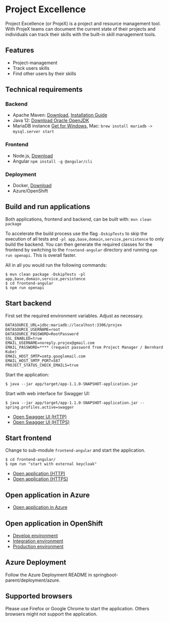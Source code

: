 # Project Excellence
Project Excellence (or ProjeX) is a project and resource management tool. With 
ProjeX teams can document the current state of their projects and individuals 
can track their skills with the built-in skill management tools.


## Features
- Project-management 
- Track users skills
- Find other users by their skills


## Technical requirements
### Backend
- Apache Maven: [Download](https://maven.apache.org/download.cgi), 
  [Installation Guide](https://maven.apache.org/install.html)
- Java 12: [Download Oracle OpenJDK](https://jdk.java.net/archive/)
- MariaDB instance [Get for Windows](https://mariadb.com/downloads/), 
  Mac: ``brew install mariadb`` ``->`` ``mysql.server start``

### Frontend
- Node.js, [Download](https://nodejs.org/en/)
- Angular ``npm install -g @angular/cli``

### Deployment
- Docker, [Download](https://www.docker.com/)
- Azure/OpenShift


## Build and run applications
Both applications, frontend and backend, can be built with: `mvn clean package`

To accelerate the build process use the flag `-DskipTests` to skip the execution 
of all tests and `-pl app,base,domain,service,persistence` to only build the backend.
You can then generate the required classes for the frontend by switching to the 
`frontend-angular` directory and running `npm run openapi`. This is overall faster.

All in all you would run the following commands:
````shell
$ mvn clean package -DskipTests -pl app,base,domain,service,persistence
$ cd frontend-angular
$ npm run openapi
````

## Start backend
First set the required environment variables. Adjust as necessary.
```
DATASOURCE_URL=jdbc:mariadb://localhost:3306/projex
DATASOURCE_USERNAME=root
DATASOURCE_PASSWORD=RootPassword
SSL_ENABLED=true
EMAIL_USERNAME=noreply.projex@gmail.com
EMAIL_PASSWORD=**** (request password from Project Manager / Bernhard Kube)
EMAIL_HOST_SMTP=smtp.googlemail.com
EMAIL_HOST_SMTP_PORT=587
PROJECT_STATUS_CHECK_EMAILS=true

```

Start the application:
````shell
$ java --jar app/target/app-1.1.0-SNAPSHOT-application.jar
````

Start with web interface for Swagger UI:
````shell
$ java --jar app/target/app-1.1.0-SNAPSHOT-application.jar --spring.profiles.active=swagger
````
- [Open Swagger UI (HTTP)](http://localhost:8443/app/swagger-ui.html) 
- [Open Swagger UI (HTTPS)](https://localhost:8443/app/swagger-ui.html) 


## Start frontend

Change to sub-module `frontend-angular` and start the application.

```shell
$ cd frontend-angular/
$ npm run "start with external keycloak"
```
- [Open application (HTTP)](http://localhost:4200)
- [Open application (HTTPS)](https://localhost:4200)


## Open application in Azure
- [Open application in Azure](https://projex.westeurope.cloudapp.azure.com)

## Open application in OpenShift
- [Develop environment](https://projex-develop.ocp02.cloud.lhind.app.lufthansa.com)
- [Integration environment](https://projex.lhind-staging.app.lufthansa.com/)
- [Production environment](https://projex.lhind.app.lufthansa.com/)

## Azure Deployment
Follow the Azure Deployment README in springboot-parent/deployment/azure. 
 
## Supported browsers
Please use Firefox or Google Chrome to start the application. Others browsers 
might not support the application.
 
